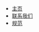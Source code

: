 - [主页](/zh-cn/sidebar/intro)
- [联系我们](/zh-cn/navbar/contact_us.md)
- [规范](/zh-cn/navbar/specification.md)